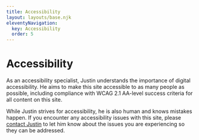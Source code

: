 ```yaml
---
title: Accessibility
layout: layouts/base.njk
eleventyNavigation:
  key: Accessibility
  order: 5
---
```

# Accessibility

As an accessibility specialist, Justin understands the importance of digital accessibility. He aims to make this site accessible to as many people as possible, including compliance with WCAG 2.1 AA-level success criteria for all content on this site.

While Justin strives for accessibility, he is also human and knows mistakes happen. If you encounter any accessibility issues with this site, please [contact Justin](/contact) to let him know about the issues you are experiencing so they can be addressed.
